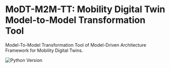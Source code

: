# MoDT-M2M-TT:  Mobility Digital Twin Model-to-Model Transformation Tool
Model-To-Model Transformation Tool of Model-Driven Architecture Framework for Mobility Digital Twins. 

![Python Version](https://img.shields.io/badge/dynamic/json?url=https://raw.githubusercontent.com/alessandrasomma28/MoDT-M2M-TT/refs/heads/main/Images/Badges/pythonb.json&label=Python&query=$.python.version&color=blue
)
